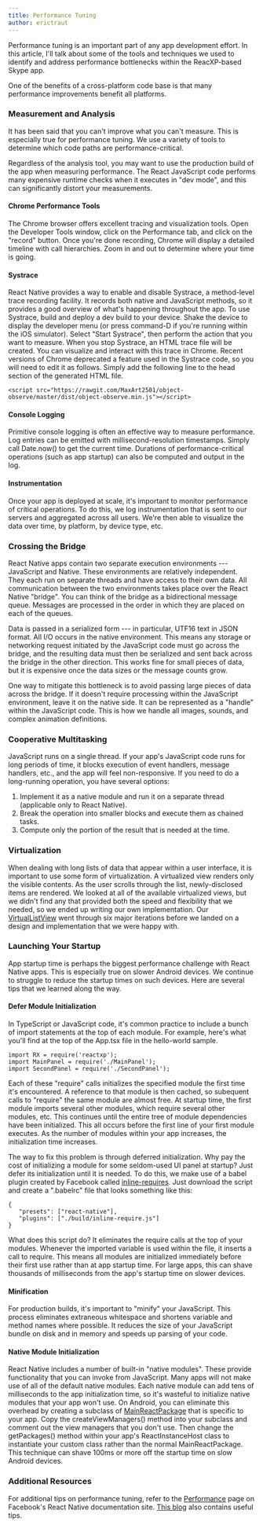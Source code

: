 ```yaml
---
title: Performance Tuning
author: erictraut
---
```


Performance tuning is an important part of any app development effort. In this article, I'll talk about some of the tools and techniques we used to identify and address performance bottlenecks within the ReacXP-based Skype app.

One of the benefits of a cross-platform code base is that many performance improvements benefit all platforms.


### Measurement and Analysis

It has been said that you can't improve what you can't measure. This is especially true for performance tuning. We use a variety of tools to determine which code paths are performance-critical.

Regardless of the analysis tool, you may want to use the production build of the app when measuring performance. The React JavaScript code performs many expensive runtime checks when it executes in "dev mode", and this can significantly distort your measurements.

#### Chrome Performance Tools
The Chrome browser offers excellent tracing and visualization tools. Open the Developer Tools window, click on the Performance tab, and click on the "record" button. Once you're done recording, Chrome will display a detailed timeline with call hierarchies. Zoom in and out to determine where your time is going.

#### Systrace
React Native provides a way to enable and disable Systrace, a method-level trace recording facility. It records both native and JavaScript methods, so it provides a good overview of what's happening throughout the app. To use Systrace, build and deploy a dev build to your device. Shake the device to display the developer menu (or press command-D if you're running within the iOS simulator). Select "Start Systrace", then perform the action that you want to measure. When you stop Systrace, an HTML trace file will be created. You can visualize and interact with this trace in Chrome. Recent versions of Chrome deprecated a feature used in the Systrace code, so you will need to edit it as follows. Simply add the following line to the head section of the generated HTML file.

```
<script src="https://rawgit.com/MaxArt2501/object-observe/master/dist/object-observe.min.js"></script>
```

#### Console Logging
Primitive console logging is often an effective way to measure performance. Log entries can be emitted with millisecond-resolution timestamps. Simply call Date.now() to get the current time. Durations of performance-critical operations (such as app startup) can also be computed and output in the log.

#### Instrumentation
Once your app is deployed at scale, it's important to monitor performance of critical operations. To do this, we log instrumentation that is sent to our servers and aggregated across all users. We're then able to visualize the data over time, by platform, by device type, etc.


### Crossing the Bridge
React Native apps contain two separate execution environments --- JavaScript and Native. These environments are relatively independent. They each run on separate threads and have access to their own data. All communication between the two environments takes place over the React Native "bridge". You can think of the bridge as a bidirectional message queue. Messages are processed in the order in which they are placed on each of the queues.

Data is passed in a serialized form --- in particular, UTF16 text in JSON format. All I/O occurs in the native environment. This means any storage or networking request initiated by the JavaScript code must go across the bridge, and the resulting data must then be serialized and sent back across the bridge in the other direction. This works fine for small pieces of data, but it is expensive once the data sizes or the message counts grow. 

One way to mitigate this bottleneck is to avoid passing large pieces of data across the bridge. If it doesn't require processing within the JavaScript environment, leave it on the native side. It can be represented as a "handle" within the JavaScript code. This is how we handle all images, sounds, and complex animation definitions. 


### Cooperative Multitasking
JavaScript runs on a single thread. If your app's JavaScript code runs for long periods of time, it blocks execution of event handlers, message handlers, etc., and the app will feel non-responsive. If you need to do a long-running operation, you have several options:
1. Implement it as a native module and run it on a separate thread (applicable only to React Native).
2. Break the operation into smaller blocks and execute them as chained tasks.
3. Compute only the portion of the result that is needed at the time.


### Virtualization
When dealing with long lists of data that appear within a user interface, it is important to use some form of virtualization. A virtualized view renders only the visible contents. As the user scrolls through the list, newly-disclosed items are rendered. We looked at all of the available virtualized views, but we didn't find any that provided both the speed and flexibility that we needed, so we ended up writing our own implementation. Our [VirtualListView](https://microsoft.github.io/reactxp/docs/extensions/virtuallistview.html) went through six major iterations before we landed on a design and implementation that we were happy with.


### Launching Your Startup
App startup time is perhaps the biggest performance challenge with React Native apps. This is especially true on slower Android devices. We continue to struggle to reduce the startup times on such devices. Here are several tips that we learned along the way.

#### Defer Module Initialization
In TypeScript or JavaScript code, it's common practice to include a bunch of import statements at the top of each module. For example, here's what you'll find at the top of the App.tsx file in the hello-world sample.
```
import RX = require('reactxp');
import MainPanel = require('./MainPanel');
import SecondPanel = require('./SecondPanel');
```

Each of these "require" calls initializes the specified module the first time it's encountered. A reference to that module is then cached, so subequent calls to "require" the same module are almost free. At startup time, the first module imports several other modules, which require several other modules, etc. This continues until the entire tree of module dependencies have been initialized. This all occurs before the first line of your first module executes. As the number of modules within your app increases, the initialization time increases. 

The way to fix this problem is through deferred initialization. Why pay the cost of initializing a module for some seldom-used UI panel at startup? Just defer its initialization until it is needed. To do this, we make use of a babel plugin created by Facebook called [inline-requires](https://github.com/facebook/fbjs/blob/master/packages/babel-preset-fbjs/plugins/inline-requires.js). Just download the script and create a ".babelrc" file that looks something like this:
```
{
   "presets": ["react-native"],
   "plugins": ["./build/inline-require.js"]
}
```

What does this script do? It eliminates the require calls at the top of your modules. Whenever the imported variable is used within the file, it inserts a call to require. This means all modules are initialized immediately before their first use rather than at app startup time. For large apps, this can shave thousands of milliseconds from the app's startup time on slower devices.

#### Minification
For production builds, it's important to "minify" your JavaScript. This process eliminates extraneous whitespace and shortens variable and method names where possible. It reduces the size of your JavaScript bundle on disk and in memory and speeds up parsing of your code.


#### Native Module Initialization
React Native includes a number of built-in "native modules". These provide functionality that you can invoke from JavaScript. Many apps will not make use of all of the default native modules. Each native module can add tens of milliseconds to the app initialization time, so it's wasteful to initialize native modules that your app won't use. On Android, you can eliminate this overhead by creating a subclass of [MainReactPackage](https://github.com/facebook/react-native/blob/master/ReactAndroid/src/main/java/com/facebook/react/shell/MainReactPackage.java) that is specific to your app. Copy the createViewManagers() method into your subclass and comment out the view managers that you don't use. Then change the getPackages() method within your app's ReactInstanceHost class to instantiate your custom class rather than the normal MainReactPackage. This technique can shave 100ms or more off the startup time on slow Android devices.


### Additional Resources
For additional tips on performance tuning, refer to the [Performance](https://facebook.github.io/react-native/docs/performance.html) page on Facebook's React Native documentation site. [This blog](https://code.facebook.com/posts/895897210527114/) also contains useful tips.
